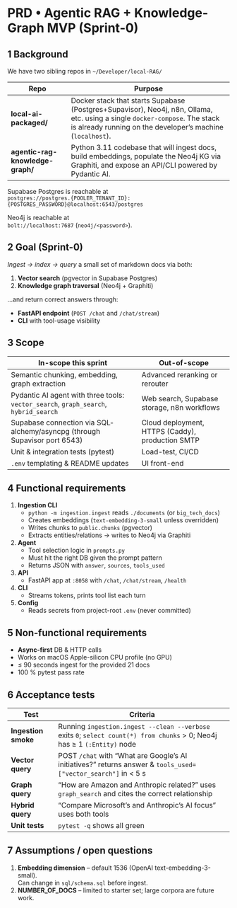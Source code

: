 # PRD • Agentic RAG + Knowledge-Graph MVP (Sprint-0)

## 1 Background
We have two sibling repos in `~/Developer/local-RAG/`  

| Repo | Purpose |
|------|---------|
| **local-ai-packaged/** | Docker stack that starts Supabase (Postgres+Supavisor), Neo4j, n8n, Ollama, etc. using a single `docker-compose`. The stack is already running on the developer’s machine (`localhost`). |
| **agentic-rag-knowledge-graph/** | Python 3.11 codebase that will ingest docs, build embeddings, populate the Neo4j KG via Graphiti, and expose an API/CLI powered by Pydantic AI. |

Supabase Postgres is reachable at  
`postgres://postgres.{POOLER_TENANT_ID}:{POSTGRES_PASSWORD}@localhost:6543/postgres`  

Neo4j is reachable at  
`bolt://localhost:7687` (`neo4j/<password>`).

## 2 Goal (Sprint-0)
*Ingest → index → query* a small set of markdown docs via both:
1. **Vector search** (pgvector in Supabase Postgres)  
2. **Knowledge graph traversal** (Neo4j + Graphiti)

…and return correct answers through:
* **FastAPI endpoint** (`POST /chat` and `/chat/stream`)
* **CLI** with tool-usage visibility

## 3 Scope

| In-scope this sprint | Out-of-scope |
|----------------------|--------------|
| Semantic chunking, embedding, graph extraction | Advanced reranking or rerouter |
| Pydantic AI agent with three tools: `vector_search`, `graph_search`, `hybrid_search` | Web search, Supabase storage, n8n workflows |
| Supabase connection via SQL‐alchemy/asyncpg (through Supavisor port 6543) | Cloud deployment, HTTPS (Caddy), production SMTP |
| Unit & integration tests (pytest) | Load-test, CI/CD |
| `.env` templating & README updates | UI front-end |

## 4 Functional requirements
1. **Ingestion CLI**  
   * `python -m ingestion.ingest` reads `./documents` (or `big_tech_docs`)  
   * Creates embeddings (`text-embedding-3-small` unless overridden)  
   * Writes chunks to `public.chunks` (pgvector)  
   * Extracts entities/relations → writes to Neo4j via Graphiti
2. **Agent**  
   * Tool selection logic in `prompts.py`  
   * Must hit the right DB given the prompt pattern  
   * Returns JSON with `answer`, `sources`, `tools_used`
3. **API**  
   * FastAPI app at `:8058` with `/chat`, `/chat/stream`, `/health`
4. **CLI**  
   * Streams tokens, prints tool list each turn
5. **Config**  
   * Reads secrets from project-root `.env` (never committed)

## 5 Non-functional requirements
* **Async-first** DB & HTTP calls  
* Works on macOS Apple-silicon CPU profile (no GPU)  
* ≤ 90 seconds ingest for the provided 21 docs  
* 100 % pytest pass rate

## 6 Acceptance tests
| Test | Criteria |
|------|----------|
| **Ingestion smoke** | Running `ingestion.ingest --clean --verbose` exits `0`; `select count(*) from chunks` > 0; Neo4j has ≥ 1 `(:Entity)` node |
| **Vector query** | POST `/chat` with “What are Google’s AI initiatives?” returns answer & `tools_used=["vector_search"]` in < 5 s |
| **Graph query** | “How are Amazon and Anthropic related?” uses `graph_search` and cites the correct relationship |
| **Hybrid query** | “Compare Microsoft’s and Anthropic’s AI focus” uses both tools |
| **Unit tests** | `pytest -q` shows all green |

## 7 Assumptions / open questions
1. **Embedding dimension** – default 1536 (OpenAI text-embedding-3-small).  
   Can change in `sql/schema.sql` before ingest.  
2. **NUMBER_OF_DOCS** – limited to starter set; large corpora are future work.

